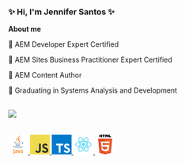 ### ✨ Hi, I'm Jennifer Santos ✨

**About me**

📌 AEM Developer Expert Certified

📌 AEM Sites Business Practitioner Expert Certified

📌 AEM Content Author 

📌 Graduating in Systems Analysis and Development 

<br />

<div>
  <a href="https://github.com/JenniferSantoss">
  <img heigth="160em" width="335" src="https://github-readme-stats.vercel.app/api/top-langs/?username=JenniferSantoss&layout=compact&langs_count-16"/>
</div>


<br />

<code><img height="40" alt="javascript" src="https://raw.githubusercontent.com/github/explore/80688e429a7d4ef2fca1e82350fe8e3517d3494d/topics/java/java.png"></code>
<code><img height="40" alt="javascript" src="https://raw.githubusercontent.com/github/explore/80688e429a7d4ef2fca1e82350fe8e3517d3494d/topics/javascript/javascript.png"></code>
<code><img height="40" alt="typescript" src="https://raw.githubusercontent.com/github/explore/80688e429a7d4ef2fca1e82350fe8e3517d3494d/topics/typescript/typescript.png"></code>
<code><img height="40" alt="react" src="https://raw.githubusercontent.com/github/explore/80688e429a7d4ef2fca1e82350fe8e3517d3494d/topics/react/react.png"></code>
<code><img height="40" alt="nodejs" src="https://raw.githubusercontent.com/github/explore/80688e429a7d4ef2fca1e82350fe8e3517d3494d/topics/html/html.png"></code>    
  
  
<!--
**JenniferSantoss/JenniferSantoss** is a ✨ _special_ ✨ repository because its `README.md` (this file) appears on your GitHub profile.
-->
